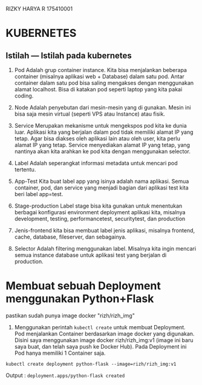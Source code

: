 RIZKY HARYA R 175410001

# KUBERNETES

## Istilah — Istilah pada kubernetes

1. Pod
Adalah grup container instance. Kita bisa menjalankan beberapa container (misalnya aplikasi web + Database) dalam satu pod. Antar container dalam satu pod bisa saling mengakses dengan menggunakan alamat localhost. Bisa di katakan pod seperti laptop yang kita pakai coding.

2. Node
Adalah penyebutan dari mesin-mesin yang di gunakan. Mesin ini bisa saja mesin virtual (seperti VPS atau Instance) atau fisik.

3. Service
Merupakan mekanisme untuk mengekspos pod kita ke dunia luar. Aplikasi kita yang berjalan dalam pod tidak memiliki alamat IP yang tetap. Agar bisa diakses oleh aplikasi lain atau oleh user, kita perlu alamat IP yang tetap. Service menyediakan alamat IP yang tetap, yang nantinya akan kita arahkan ke pod kita dengan menggunakan selector.

4. Label
Adalah seperangkat informasi metadata untuk mencari pod tertentu.

5. App-Test
Kita buat label app yang isinya adalah nama aplikasi. Semua container, pod, dan service yang menjadi bagian dari aplikasi test kita beri label app=test.

6. Stage-production
Label stage bisa kita gunakan untuk menentukan berbagai konfigurasi environment deployment aplikasi kita, misalnya development, testing, performancetest, securitytest, dan production

7. Jenis-frontend
kita bisa membuat label jenis aplikasi, misalnya frontend, cache, database, fileserver, dan sebagainya.

8. Selector
Adalah filtering menggunakan label. Misalnya kita ingin mencari semua instance database untuk aplikasi test yang berjalan di production.


# Membuat sebuah Deployment menggunakan Python+Flask
pastikan sudah punya image docker "rizh/rizh_img"

1. Menggunakan perintah ```kubectl create``` untuk membuat Deployment. Pod menjalankan Container berdasarkan image docker yang digunakan. Disini saya menggunakan image docker rizh/rizh_img:v1 (image ini baru saya buat, dan telah saya push ke Docker Hub). Pada Deployment ini Pod hanya memiliki 1 Container saja.

```kubectl create deployment python-flask --image=rizh/rizh_img:v1```

Output : 
```deployment.apps/python-flask created```